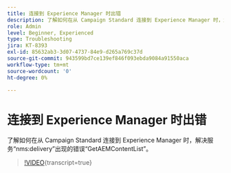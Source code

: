 ```yaml
---
title: 连接到 Experience Manager 时出错
description: 了解如何在从 Campaign Standard 连接到 Experience Manager 时，解决服务“nms:delivery”出现的错误“GetAEMContentList”。
role: Admin
level: Beginner, Experienced
type: Troubleshooting
jira: KT-8393
exl-id: 85632ab3-3d07-4737-84e9-d265a769c37d
source-git-commit: 943599bd7ce139ef846f093ebda9084a91550aca
workflow-type: tm+mt
source-wordcount: '0'
ht-degree: 0%

---
```


# 连接到 Experience Manager 时出错

了解如何在从 Campaign Standard 连接到 Experience Manager 时，解决服务“nms:delivery”出现的错误“GetAEMContentList”。

>[!VIDEO](https://video.tv.adobe.com/v/335897?learn=on){transcript=true}
